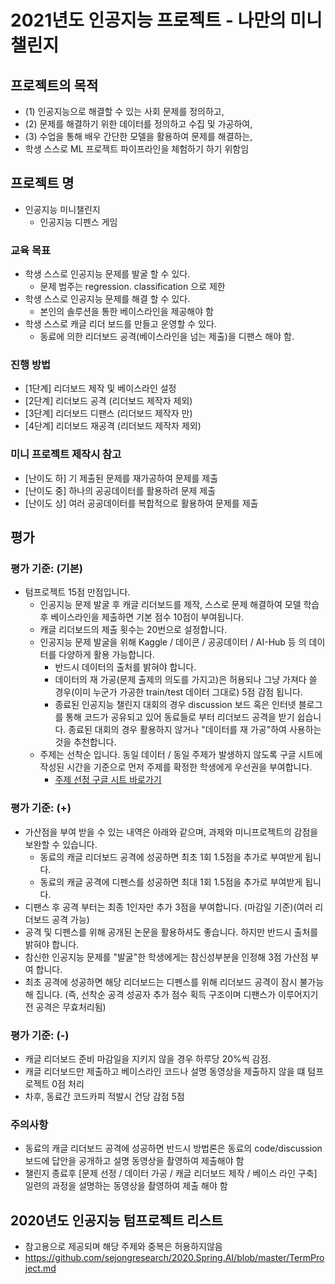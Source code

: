 
# 2021년도 인공지능 프로젝트 - 나만의 미니챌린지 

## 프로젝트의 목적
- (1) 인공지능으로 해결할 수 있는 사회 문제를 정의하고, 
- (2) 문제를 해결하기 위한 데이터를 정의하고 수집 및 가공하여, 
- (3) 수업을 통해 배우 간단한 모델을 활용하여 문제를 해결하는, 
-  학생 스스로 ML 프로젝트 파이프라인을 체험하기 하기 위함임

## 프로젝트 명
- 인공지능 미니챌린지
  - 인공지능 디펜스 게임

### 교육 목표
- 학생 스스로 인공지능 문제를 발굴 할 수 있다. 
  - 문제 범주는 regression. classification 으로 제한 
- 학생 스스로 인공지능 문제를 해결 할 수 있다.  
  - 본인의 솔루션을 통한 베이스라인을 제공해야 함
- 학생 스스로 캐글 리더 보드를 만들고 운영할 수 있다. 
  - 동료에 의한 리더보드 공격(베이스라인을 넘는 제출)을 디팬스 해야 함.

### 진행 방법 
- [1단계] 리더보드 제작 및 베이스라인 설정
- [2단계] 리더보드 공격 (리더보드 제작자 제외)
- [3단계] 리더보드 디팬스 (리더보드 제작자 만)
- [4단계] 리더보드 재공격 (리더보드 제작자 제외)


### 미니 프로젝트 제작시 참고
- [난이도 하] 기 제출된 문제를 재가공하여 문제를 제출 
- [난이도 중] 하나의 공공데이터를 활용하려 문제 제출
- [난이도 상] 여러 공공데이터를 복합적으로 활용하여 문제를 제출


## 평가
### 평가 기준: (기본)
- 텀프로젝트 15점 만점입니다.
  - 인공지능 문제 발굴 후 캐글 리더보드를 제작, 스스로 문제 해결하여 모델 학습 후 베이스라인을 제출하면 기본 점수 10점이 부여됩니다.  
  - 캐글 리더보드의 제출 횟수는 20번으로 설정합니다.
  - 인공지능 문제 발굴을 위해 Kaggle / 데이콘 / 공공데이터 / AI-Hub 등 의 데이터를 다양하게 활용 가능합니다. 
    - 반드시 데이터의 출처를 밝혀야 합니다. 
    - 데이터의 재 가공(문제 출제의 의도를 가지고)은 허용되나 그냥 가져다 쓸 경우(이미 누군가 가공한 train/test 데이터 그대로) 5점 감점 됩니다. 
    - 종료된 인공지능 챌린지 대회의 경우 discussion 보드 혹은 인터넷 블로그를 통해 코드가 공유되고 있어 동료들로 부터 리더보드 공격을 받기 쉽습니다. 종료된 대회의 경우 활용하지 않거나 "데이터를 재 가공"하여 사용하는 것을 추천합니다.
   - 주제는 선착순 입니다. 동일 데이터 / 동일 주제가 발생하지 않도록 구글 시트에 작성된 시간을 기준으로 먼저 주제를 확정한 학생에게 우선권을 부여합니다.
     - [주제 선정 구글 시트 바로가기](https://docs.google.com/spreadsheets/d/1K6vkl17Hs0b39uLWVwbJwNQ-PlY9JVCEbb4tPAjp0GU/edit#gid=0)

### 평가 기준: (+)
- 가산점을 부여 받을 수 있는 내역은 아래와 같으며, 과제와 미니프로젝트의 감점을 보완할 수 있습니다.
  - 동료의 캐글 리더보드 공격에 성공하면 최초 1회 1.5점을 추가로 부여받게 됩니다. 
  - 동료의 캐글 공격에 디펜스를 성공하면 최대 1회 1.5점을 추가로 부여받게 됩니다.
-  디팬스 후 공격 부터는 최종 1인자만 추가 3점을 부여합니다. (마감일 기준)(여러 리더보드 공격 가능)
  - 공격 및 디펜스를 위해 공개된 논문을 활용하셔도 좋습니다. 하지만 반드시 출처를 밝혀야 합니다.
  - 참신한 인공지능 문제를 "발굴"한 학생에게는 참신성부분을 인정해 3점 가산점 부여 합니다.
  - 최초 공격에 성공하면 해당 리더보드는 디펜스를 위해 리더보드 공격이 잠시 불가능해 집니다. (즉, 선착순 공격 성공자 추가 점수 획득 구조이며 디팬스가 이루어지기 전 공격은 무효처리됨)

### 평가 기준: (-)
- 캐글 리더보드 준비 마감일을 지키지 않을 경우 하루당 20%씩 감점.
- 캐글 리더보드만 제출하고 베이스라인 코드나 설명 동영상을 제출하지 않을 떄 텀프로젝트 0점 처리
- 차후, 동료간 코드카피 적발시 건당 감점 5점

### 주의사항
- 동료의 캐글 리더보드 공격에 성공하면 반드시 방법론은 동료의 code/discussion 보드에 답안을 공개하고 설명 동영상을 촬영하여 제출해야 함 
- 챌린지 종료후 [문제 선정 / 데이터 가공 / 캐글 리더보드 제작 / 베이스 라인 구축] 일련의 과정을 설명하는 동영상을 촬영하여 제출 해야 함

## 2020년도 인공지능 텀프로젝트 리스트
- 참고용으로 제공되며 해당 주제와 중복은 허용하지않음
- https://github.com/sejongresearch/2020.Spring.AI/blob/master/TermProject.md


